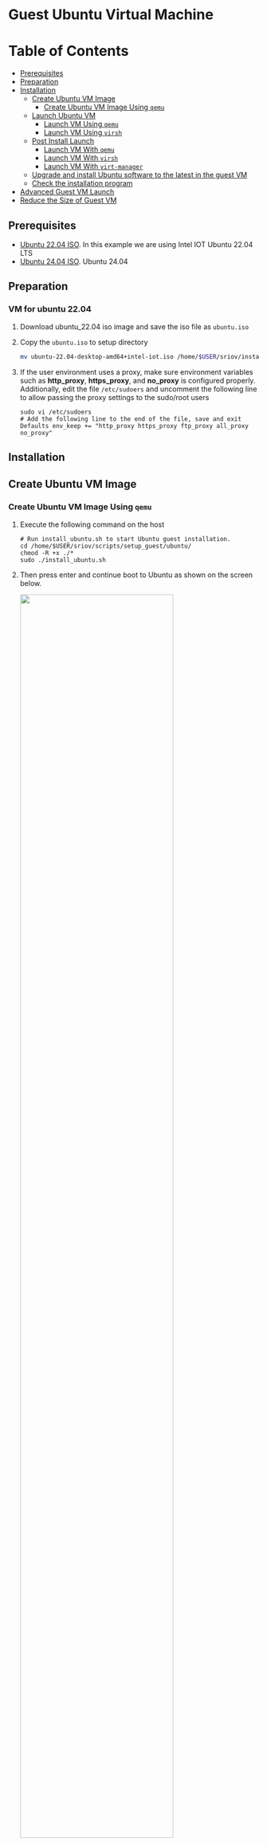 <a name="ubuntu-vm-top"></a>
# Guest Ubuntu Virtual Machine

<!-- TABLE OF CONTENTS -->
# Table of Contents
- [Prerequisites](#prerequisites)
- [Preparation](#preparation)
- [Installation](#installation)
  - [Create Ubuntu VM Image](#create-ubuntu-vm-image)
    - [Create Ubuntu VM Image Using `qemu`](#create-ubuntu-vm-image-using-qemu)
  - [Launch Ubuntu VM](#launch-ubuntu-vm)
    - [Launch VM Using `qemu`](#launch-vm-using-qemu)
    - [Launch VM Using `virsh`](#launch-vm-using-virsh)
  - [Post Install Launch](#post-install-launch)
    - [Launch VM With `qemu`](#launch-vm-with-qemu)
    - [Launch VM With `virsh`](#launch-vm-with-virsh)
    - [Launch VM With `virt-manager`](#launch-vm-with-virt-manager)
  - [Upgrade and install Ubuntu software to the latest in the guest VM](#upgrade-and-install-ubuntu-software-to-the-latest-in-the-guest-vm)
  - [Check the installation program](#check-the-installation-program)
- [Advanced Guest VM Launch](#advanced-guest-vm-launch)
- [Reduce the Size of Guest VM](#reduce-the-size-of-guest-vm)
## Prerequisites

* [Ubuntu 22.04 ISO](https://cdimage.ubuntu.com/releases/jammy/release/inteliot/ubuntu-22.04-desktop-amd64+intel-iot.iso). In this example we are using Intel IOT Ubuntu 22.04 LTS
* [Ubuntu 24.04 ISO](https://releases.ubuntu.com/noble/ubuntu-24.04.2-desktop-amd64.iso). Ubuntu 24.04

## Preparation
### VM for ubuntu 22.04
1. Download ubuntu_22.04 iso image and save the iso file as `ubuntu.iso`

2. Copy the `ubuntu.iso` to setup directory

    ```sh
    mv ubuntu-22.04-desktop-amd64+intel-iot.iso /home/$USER/sriov/install_dir/ubuntu.iso
    ```
3. If the user environment uses a proxy, make sure environment variables such as **http_proxy**, **https_proxy**, and **no_proxy** is configured properly. Additionally, edit the file ```/etc/sudoers``` and uncomment the following line to allow passing the proxy settings to the sudo/root users

    ```shell
    sudo vi /etc/sudoers
    # Add the following line to the end of the file, save and exit
    Defaults env_keep += "http_proxy https_proxy ftp_proxy all_proxy no_proxy"
    ```


## Installation

## Create Ubuntu VM Image

### Create Ubuntu VM Image Using `qemu`

1. Execute the following command on the host

    ```shell
    # Run install_ubuntu.sh to start Ubuntu guest installation.
    cd /home/$USER/sriov/scripts/setup_guest/ubuntu/
    chmod -R +x ./*
    sudo ./install_ubuntu.sh
    ```
    
2. Then press enter and continue boot to Ubuntu as shown on the screen below.

    <img src=./media/ubuntusetup1.png width="80%">

3. Run Ubuntu OS installation to install into the guest image and shutdown after completion, continue to execute [Upgrade and install Ubuntu software to the latest in the guest VM](#upgrade-and-install-ubuntu-software-to-the-latest-in-the-guest-vm)


## Launch Ubuntu VM

There are two options provided. Choose the corresponding launch method according to your installation method.

* [Option 1] Launch From `qemu`
* [Option 2] Launch From `virsh`

### Launch VM Using `qemu` 

1. Run `start_ubuntu.sh` to launch ubuntu virtual machine

    ```sh
    cd /home/$USER/sriov/scripts/setup_guest/ubuntu/
    sudo ./start_ubuntu.sh
    ```

### Launch VM Using `virsh`


1. Setup libvirt on host

    *Note: Skip this step if it has been run before*

    ```sh
    cd /home/$USER/sriov/virsh_enable/host_setup/debian
    
    # load br_netfilter module
    sudo modprobe br_netfilter

    ./setup_libvirt.sh
    ```

2. Reboot the system
    ```sh
    sudo reboot
    ```

3. Launch the ubuntu vm

    ```sh
    cd /home/$USER/sriov/virsh_enable/

    # init ubuntu guest vm
    ./guest_setup/idv.sh init ubuntu

    # launch vm
    sudo ./guest_setup/launch_multios.sh -f -d ubuntu -g sriov ubuntu
    ```


### Post Install Launch

There are three options provided. Choose the corresponding launch method according to your installation method.

*Note: Option 3 should be executed after option 2*

* [Option 1] Launch VM With `qemu`
* [Option 2] Launch VM With `virsh`
* [Option 3] Launch VM With `virt-manager`

### Launch VM With `qemu`

1. Run `start_ubuntu.sh` to launch ubuntu virtual machine

    ```sh
    cd /home/$USER/sriov
    sudo ./scripts/setup_guest/ubuntu/start_ubuntu.sh
    ```

### Launch VM With `virsh`

1. Launch the ubuntu vm

    ```sh
    cd /home/$USER/sriov/virsh_enable/

    # init ubuntu guest vm
    ./guest_setup/idv.sh init ubuntu

    # launch vm
    sudo ./guest_setup/launch_multios.sh -f -d ubuntu -g sriov ubuntu
    ```
### Launch VM With `virt-manager`

1. Run `virt-manager` to launch ubuntu virtual machine
    ```shell
    virt-manager
    ```

2. Passthrough usb device. Click *Open* button -> click *Add Hardware* and select the usb device you need -> click *Finish*

    <img src=./media/ubuntu_virt.png width="80%">
    <img src=./media/ubuntu_virt_2.png width="80%">
    <img src=./media/passthrough-usb.png width="80%">

3. Launch the ubuntu vm. Click *Virtual Machine* -> click *Run*

### Upgrade and install Ubuntu software to the latest in the guest VM

1. on the host, start the ubuntu VM

    ```shell
    cd /home/$USER/sriov/scripts/setup_guest/ubuntu/
    sudo ./start_ubuntu.sh
    ```
    
2. Open a `Terminal` in the guest VM.

3. Run the command shown below to upgrade Ubuntu software to the latest in the guest VM.

    ```shell
    # Upgrade Ubuntu software
    sudo apt -y update
    sudo apt -y upgrade
    sudo apt -y install openssh-server
    ```

4. Copy the following files and directories from the /home/idvuser/ directory of the host to the /home/idvuser/ directory of the guest.

    ```shell
    # on the host
    cd /home/$USER/
    # `idvuser` is the user name of the virtual machine Ubuntu system, Please replace it yourself
    rsync -avz -e "ssh -p 2222" ./sriov/scripts/setup_guest/ubuntu idvuser@localhost:/home/idvuser/
    ```

5. Run `./setup_bsp.sh` in Ubuntu guest VM. Please be patient, it will take a few hours

    ```shell
    # in the guest
    cd /home/$USER/ubuntu/
    sudo ./setup_bsp.sh -kp 6.6-intel
    ```

6. Shut down the VM and start it using script `./start_ubuntu.sh`

    ```shell
    # on host
    cd /home/$USER/sriov/scripts/setup_guest/ubuntu/
    sudo ./start_ubuntu.sh
    ```

7. After rebooting, check if the kernel is the installed version.

    ```shell
    uname -r
    ```

    Output

    ```shell
    6.6-intel
    ```

8. [Optional] Setup OpenVINO for use with Intel GPU in guest VM. After the installation completed.

    ```shell
    # on the guest
    cd /home/$USER/ubuntu/
    ./setup_openvino.sh --neo
    ```
9. Shutdown the VM again and restart it.
    ```shell
    # on host
    cd /home/$USER/sriov/scripts/setup_guest/ubuntu/
    sudo ./start_ubuntu.sh
    ```

10. Next, Wait for successful restart of VM, The Ubuntu image Ubuntu.qcow2 is now ready to use.

## Check the installation program

### Start and Check VM

1. Start vm

    ```shell
    cd /home/$USER/sriov/scripts/setup_guest/ubuntu/
    sudo ./start_ubuntu.sh
    ```

2. Check the software version

    ```shell
    cd /home/$USER/sriov/scripts/setup_guest/ubuntu/
    sudo ./sriov_check_version.sh
    ```

    Example output
    ```shell
    libdrm-amdgpu1:amd64                2.4.120-1ubuntu1-1ppa1~jammy1
    libdrm-common                       2.4.120-1ubuntu1-1ppa1~jammy1
    libdrm-dev:amd64                    2.4.120-1ubuntu1-1ppa1~jammy1
    libdrm-intel1:amd64                 2.4.120-1ubuntu1-1ppa1~jammy1
    libdrm-nouveau2:amd64               2.4.120-1ubuntu1-1ppa1~jammy1
    libdrm-radeon1:amd64                2.4.120-1ubuntu1-1ppa1~jammy1
    libdrm-tests                        2.4.120-1ubuntu1-1ppa1~jammy1
    libdrm2:amd64                       2.4.120-1ubuntu1-1ppa1~jammy1
    libva2:amd64                        2.21.0-1ppa1~jammy1
    libva-dev:amd64                     2.21.0-1ppa1~jammy1
    libva-drm2:amd64                    2.21.0-1ppa1~jammy1
    libva-glx2:amd64                    2.21.0-1ppa1~jammy1
    libva-wayland2:amd64                2.21.0-1ppa1~jammy1
    libva-x11-2:amd64                   2.21.0-1ppa1~jammy1
    va-driver-all:amd64                 2.21.0-1ppa1~jammy1
    libigdgmm-dev:amd64                 22.5.0
    libigdgmm12:amd64                   22.5.0
    libvpl2                             1:2.10.2-1ppa1~jammy3
    libvpl-dev                          1:2.10.2-1ppa1~jammy3
    libmfx-gen1.2                       24.1.5-1ppa1~jammy2
    libmfx-gen-dev                      24.1.5-1ppa1~jammy2
    intel-media-va-driver:amd64             24.1.5-1ppa1~jammy1
    intel-media-va-driver-non-free:amd64    24.1.5-1ppa1~jammy1
    libigfxcmrt-dev:amd64                   24.1.5-1ppa1~jammy1
    libigfxcmrt7:amd64                      24.1.5-1ppa1~jammy1
    libspice-client-glib-2.0-8:amd64        0.42-1ppa1~jammy4
    libspice-client-gtk-3.0-5:amd64         0.42-1ppa1~jammy4
    libspice-client-gtk-3.0-5:amd64         0.42-1ppa1~jammy4
    spice-client-gtk                        0.42-1ppa1~jammy4
    spice-client-glib-usb-acl-helper        0.42-1ppa1~jammy4
    qemu-guest-agent                        1:8.2.1+ppa1-jammy3
    libd3dadapter9-mesa:amd64               24.0.5-1ppa1~jammy2
    libd3dadapter9-mesa-dev:amd64           24.0.5-1ppa1~jammy2
    libegl-mesa0:amd64                  24.0.5-1ppa1~jammy2
    libegl1-mesa-dev:amd64              24.0.5-1ppa1~jammy2
    libgl1-mesa-dev:amd64               24.0.5-1ppa1~jammy2
    libgl1-mesa-dri:amd64               24.0.5-1ppa1~jammy2
    libglapi-mesa:amd64                 24.0.5-1ppa1~jammy2
    libgles2-mesa-dev:amd64             24.0.5-1ppa1~jammy2
    libglx-mesa0:amd64                  24.0.5-1ppa1~jammy2
    libosmesa6:amd64                    24.0.5-1ppa1~jammy2
    libosmesa6-dev:amd64                24.0.5-1ppa1~jammy2
    libosmesa6-dev:amd64                24.0.5-1ppa1~jammy2
    mesa-common-dev:amd64               24.0.5-1ppa1~jammy2
    mesa-va-drivers:amd64               24.0.5-1ppa1~jammy2
    mesa-vdpau-drivers:amd64            24.0.5-1ppa1~jammy2
    mesa-vulkan-drivers:amd64           24.0.5-1ppa1~jammy2
    ```

3. Check Ubuntu grub configuration

    ```shell
    sudo cat /etc/default/grub
    ```

    Example output
    
    ```shell
    GRUB_DEFAULT="Advanced options for Debian GNU/Linux>Debian GNU/Linux, with Linux 6.6-intel"
    .....
    GRUB_CMDLINE_LINUX="  i915.force_probe=* i915.enable_guc=0x3 i915.max_vfs=0 udmabuf.list_limit=8192 "
    ```

4. Check the loading driver

    ```shell
    glxinfo -B
    ```

    Example output
    ```
    name of display: :0
    display: :0  screen: 0
    direct rendering: Yes
    Extended renderer info (GLX_MESA_query_renderer):
        Vendor: Intel (0x8086)
        Device: Mesa Intel(R) Arc(tm) Graphics (MTL) (0x7d55)
        Version: 24.0.5
        Accelerated: yes
        Video memory: 1974MB
        Unified memory: yes
        Preferred profile: core (0x1)
        Max core profile version: 4.6
        Max compat profile version: 4.6
        Max GLES1 profile version: 1.1
        Max GLES[23] profile version: 3.2
    OpenGL vendor string: Intel
    OpenGL renderer string: Mesa Intel(R) Arc(tm) Graphics (MTL)
    OpenGL core profile version string: 4.6 (Core Profile) Mesa 24.0.5-1ppa1~jammy2 (git-7737614720)
    OpenGL core profile shading language version string: 4.60
    OpenGL core profile context flags: (none)
    OpenGL core profile profile mask: core profile

    OpenGL version string: 4.6 (Compatibility Profile) Mesa 24.0.5-1ppa1~jammy2 (git-7737614720)
    OpenGL shading language version string: 4.60
    OpenGL context flags: (none)
    OpenGL profile mask: compatibility profile

    OpenGL ES profile version string: OpenGL ES 3.2 Mesa 24.0.5-1ppa1~jammy2 (git-7737614720)
    OpenGL ES profile shading language version string: OpenGL ES GLSL ES 3.20
    ```


## Advanced Guest VM Launch

+ Customize launch single VM

    The `start_ubuntu.sh` script help on the host

    ```shell
    cd /home/$USER/sriov/scripts/setup_guest/ubuntu/
    sudo ./start_ubuntu.sh -h
    ```

    Output

    ```shell
    start_ubuntu.sh [-h] [-m] [-c] [-n] [-d] [-f] [-p] [-e] [--passthrough-pci-usb] [--passthrough-pci-udc] [--passthrough-pci-audio] [--passthrough-pci-eth] [--passthrough-pci-wifi] [--disable-kernel-irqchip] [--display] [--enable-pwr-ctrl] [--spice] [--audio]
    Options:
        -h  show this help message
        -m  specify guest memory size, eg. "-m 4G or -m 4096M"
        -c  specify guest cpu number, eg. "-c 4"
        -n  specify guest vm name, eg. "-n <guest_name>"
        -d  specify guest virtual disk image, eg. "-d /path/to/<guest_image>"
        -f  specify guest firmware OVMF variable image, eg. "-d /path/to/<ovmf_vars.fd>"
        -p  specify host forward ports, current support ssh, eg. "-p ssh=2222"
        -e  specify extra qemu cmd, eg. "-e "-monitor stdio""
        --passthrough-pci-usb passthrough USB PCI bus to guest.
        --passthrough-pci-udc passthrough USB Device Controller ie. UDC PCI bus to guest.
        --passthrough-pci-audio passthrough Audio PCI bus to guest.
        --passthrough-pci-eth passthrough Ethernet PCI bus to guest.
        --passthrough-pci-wifi passthrough WiFi PCI bus to guest.
        --disable-kernel-irqchip set kernel_irqchip=off.
        --display specify guest display connectors configuration with HPD (Hot Plug Display) feature,
                  eg. "--display full-screen,connectors.0=HDMI-1,connectors.1=DP-1"
                sub-param: max-outputs=[number of displays], set the max number of displays for guest vm, eg. "max-outputs=2"
                sub-param: full-screen, switch the guest vm display to full-screen mode.
                sub-param: show-fps, show fps info on the guest vm primary display.
                sub-param: connectors.[index]=[connector name], assign a connected display connector to guest vm.
                sub-param: extend-abs-mode, enable extend absolute mode across all monitors.
                sub-param: disable-host-input, disallow host's HID devices to control the guest.
        --enable-pwr-ctrl option allow guest power control from host via qga socket.
        --spice enable SPICE feature with sub-parameters,
                  eg. "--spice display=egl-headless,port=3002,disable-ticketing=on,spice-audio=on,usb-redir=1"
                sub-param: display=[display mode], set display mode, eg. "display=egl-headless"
                sub-param: port=[spice port], assign spice port, eg. "port=3002"
                sub-param: disable-ticketing=[on|off], set disable-ticketing, eg. "disable-ticketing=on"
                sub-param: spice-audio=[on|off], set spice audio eg. "spice-audio=on"
                sub-param: usb-redir=[number of USB redir channel], set USB redirection channel number, eg. "usb-redir=2"
        --audio enable hda audio for guest vm with sub-parameters,
                  eg. "--audio device=intel-hda,name=hda-audio,sink=alsa_output.pci-0000_00_1f.3.analog-stereo,timer-period=5000"
                sub-param: device=[device], set audio device, eg. "device=intel-hda"
                sub-param: name=[name], set audio device name, eg. "name=hda-audio"
                sub-param: server=[audio server], set audio server, eg. "unix:/run/user/1000/pulse/native"
                sub-param: sink=[audio sink], set audio stream routing. Use "pacmd list-sinks" to find available audio sinks
                sub-param: timer-period=[period], set timer period in microseconds (us), eg. "timer-period=5000"
    ```

+ Launch Multiple Ubuntu Guest VMs

    Run the `start_all_ubuntu.sh`, Please be patient, it will take some time
    
    ```shell
    # on the host
    cd /home/$USER/scripts/setup_guest/ubuntu/
    sudo ./start_all_ubuntu.sh
    ```
   
    After running start_all_ubuntu.sh, it will help you do the following:
   
    1. create multiple copies of `OVMF` files.
   
    2. create and setup the Ubuntu guest images. And the images will be named as `ubuntu.qcow2`, `ubuntu2.qcow2`, `ubuntu3.qcow2` and `ubuntu4.qcow2`.
   
    3. start 4 VMs
   
    Script content:
   
    ```shell
    #!/bin/bash
    # Sample script to launch multiple Ubuntu guests
    # Remember to customise the launch commands according to HW 
    setup and use case:
    # - number of guests
    # - memory allocated
    # - core allocated
    if [ ! -e ./OVMF_VARS_ubuntu2.fd ] & [ ! -e ubuntu2.qcow2 ];then
        cp -rf ./OVMF_VARS_ubuntu.fd  ./OVMF_VARS_ubuntu2.fd
        cp -rf ./ubuntu.qcow2         ./ubuntu2.qcow2
    fi 
   
    if [ ! -e ./OVMF_VARS_ubuntu2.fd ] & [ ! -e ubuntu3.qcow2 ];then
        cp -rf ./OVMF_VARS_ubuntu.fd  ./OVMF_VARS_ubuntu3.fd
        cp -rf ./ubuntu.qcow2         ./ubuntu3.qcow2
    fi 
   
    if [ ! -e ./OVMF_VARS_ubuntu2.fd ] & [ ! -e ubuntu4.qcow2 ];then
        cp -rf ./OVMF_VARS_ubuntu.fd  ./OVMF_VARS_ubuntu4.fd
        cp -rf ./ubuntu.qcow2         ./ubuntu4.qcow2
    fi 
   
    # Propagate signal to children
    trap 'trap " " SIGTERM; kill 0; wait' SIGINT SIGTERM
    # Start Ubuntu multi guests
    echo "Starting Ubuntu Guest1..."
    sudo ./start_ubuntu.sh -m 2G -c 2 -n ubuntu-vm1 &
    echo "Starting Ubuntu Guest2..."
    sudo ./start_ubuntu.sh -m 2G -c 2 -n ubuntu-vm2 -f OVMF_VARS_ubuntu2.fd -d ubuntu2.qcow2 -p ssh=2223 &
    echo "Starting Ubuntu Guest3..."
    sudo ./start_ubuntu.sh -m 2G -c 2 -n ubuntu-vm3 -f OVMF_VARS_ubuntu3.fd -d ubuntu3.qcow2 -p ssh=2224 &
    echo "Starting Ubuntu Guest4..."
    sudo ./start_ubuntu.sh -m 2G -c 2 -n ubuntu-vm4 -f OVMF_VARS_ubuntu4.fd -d ubuntu4.qcow2 -p ssh=2225 &
    wait
    ```
# Reduce the Size of Guest VM

## Inside the VM

1. Delete the sriov directory
    ```shell
    rm -rf ~/sriov
    ```

2. Create a Temporary File:

* Use the dd command to create a file filled with zeros:

    ```shell
    dd if=/dev/zero of=/mytempfile
    ```
3. Remove the Temporary File:

* Delete the file to free up space:

    ```shell
    rm -f /mytempfile
    ```
4. Next, shutdown the guest VM properly.

## On the Host

1. Backup the Disk Image

* Convert the current disk image to a backup
    
    ```shell
    # Please replace the <ubuntu_image> with your actual image name
    cd ~/sriov/install_dir/
    qemu-img convert -O qcow2 <ubuntu_image>.qcow2 <ubuntu_image>.qcow2_backup
    ```

2. Replace the Original Disk Image

* Remove the original image and replace it with the backup

    ```shell
    # Please replace the <ubuntu_image> with your actual image name
    cd ~/sriov/install_dir/
    rm <ubuntu_image>.qcow2
    mv <ubuntu_image>.qcow2_backup <ubuntu_image>.qcow2
    ```
<p align="right">(<a href="#ubuntu-vm-top">back to top</a>)</p>
